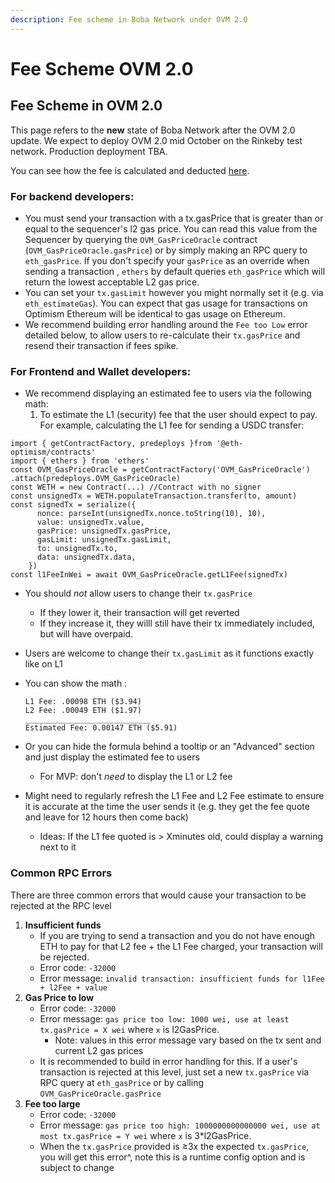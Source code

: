 ```yaml
---
description: Fee scheme in Boba Network under OVM 2.0
---
```


# Fee Scheme OVM 2.0

## Fee Scheme in OVM 2.0

This page refers to the **new** state of Boba Network after the OVM 2.0 update. We expect to deploy OVM 2.0 mid October on the Rinkeby test network. Production deployment TBA.

You can see how the fee is calculated and deducted [here](transaction-fees-ovm-2.0.md).

### For backend developers: <a id="for-backend-developers"></a>

* You must send your transaction with a tx.gasPrice that is greater than or equal to the sequencer's l2 gas price. You can read this value from the Sequencer by querying the `OVM_GasPriceOracle` contract \(`OVM_GasPriceOracle.gasPrice`\) or by simply making an RPC query to `eth_gasPrice`. If you don't specify your `gasPrice` as an override when sending a transaction , `ethers` by default queries `eth_gasPrice` which will return the lowest acceptable L2 gas price.
* You can set your `tx.gasLimit` however you might normally set it \(e.g. via `eth_estimateGas`\). You can expect that gas usage for transactions on Optimism Ethereum will be identical to gas usage on Ethereum.
* We recommend building error handling around the `Fee too Low` error detailed below, to allow users to re-calculate their `tx.gasPrice` and resend their transaction if fees spike.

### For Frontend and Wallet developers: <a id="for-frontend-and-wallet-developers"></a>

* We recommend displaying an estimated fee to users via the following math:
  1. To estimate the L1 \(security\) fee that the user should expect to pay. For example, calculating the L1 fee for sending a USDC transfer:

```text
import { getContractFactory, predeploys }from '@eth-optimism/contracts'
import { ethers } from 'ethers'
const OVM_GasPriceOracle = getContractFactory('OVM_GasPriceOracle')
.attach(predeploys.OVM_GasPriceOracle)
const WETH = new Contract(...) //Contract with no signer
const unsignedTx = WETH.populateTransaction.transfer(to, amount)
const signedTx = serialize({
      nonce: parseInt(unsignedTx.nonce.toString(10), 10),
      value: unsignedTx.value,
      gasPrice: unsignedTx.gasPrice,
      gasLimit: unsignedTx.gasLimit,
      to: unsignedTx.to,
      data: unsignedTx.data,
    })
const l1FeeInWei = await OVM_GasPriceOracle.getL1Fee(signedTx)
```

* You should _not_ allow users to change their `tx.gasPrice`
  * If they lower it, their transaction will get reverted
  * If they increase it, they willl still have their tx immediately included, but will have overpaid.
* Users are welcome to change their `tx.gasLimit` as it functions exactly like on L1
* You can show the math :

  ```text
  L1 Fee: .00098 ETH ($3.94)
  L2 Fee: .00049 ETH ($1.97)
  ____________________________
  Estimated Fee: 0.00147 ETH ($5.91)
  ```

* Or you can hide the formula behind a tooltip or an "Advanced" section and just display the estimated fee to users
  * For MVP: don't _need_ to display the L1 or L2 fee
* Might need to regularly refresh the L1 Fee and L2 Fee estimate to ensure it is accurate at the time the user sends it \(e.g. they get the fee quote and leave for 12 hours then come back\)
  * Ideas: If the L1 fee quoted is &gt; Xminutes old, could display a warning next to it

### Common RPC Errors <a id="common-rpc-errors"></a>

There are three common errors that would cause your transaction to be rejected at the RPC level

1. **Insufficient funds**
   * If you are trying to send a transaction and you do not have enough ETH to pay for that L2 fee + the L1 Fee charged, your transaction will be rejected.
   * Error code: `-32000`
   * Error message: `invalid transaction: insufficient funds for l1Fee + l2Fee + value`
2. **Gas Price to low**
   * Error code: `-32000`
   * Error message: `gas price too low: 1000 wei, use at least tx.gasPrice = X wei` where `x` is l2GasPrice.
     * Note: values in this error message vary based on the tx sent and current L2 gas prices
   * It is recommended to build in error handling for this. If a user's transaction is rejected at this level, just set a new `tx.gasPrice` via RPC query at `eth_gasPrice` or by calling `OVM_GasPriceOracle.gasPrice`
3. **Fee too large**
   * Error code: `-32000`
   * Error message: `gas price too high: 1000000000000000 wei, use at most tx.gasPrice = Y wei` where `x` is 3\*l2GasPrice.
   * When the `tx.gasPrice` provided is ≥3x the expected `tx.gasPrice`, you will get this error^, note this is a runtime config option and is subject to change

